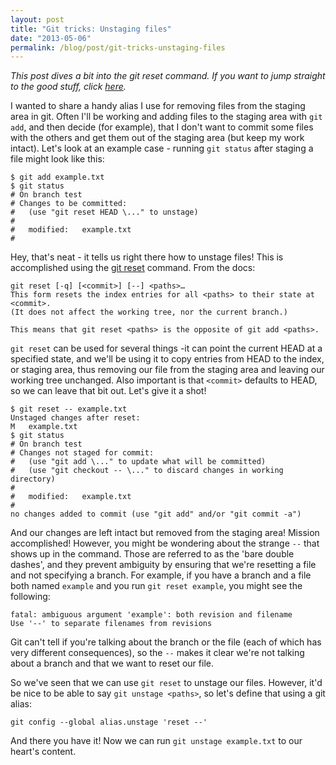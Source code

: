 ```yaml
---
layout: post
title: "Git tricks: Unstaging files"
date: "2013-05-06"
permalink: /blog/post/git-tricks-unstaging-files
---
```


<em>This post dives a bit into the git reset command. If you want to jump straight to the good stuff, click <a href="#alias">here</a>.</em>

I wanted to share a handy alias I use for removing files from the staging area in git. Often I'll be working and adding files to the staging area with `git add`, and then decide (for example), that I don't want to commit some files with the others and get them out of the staging area (but keep my work intact). Let's look at an example case - running `git status` after staging a file might look like this:

<pre><code>$ git add example.txt
$ git status
# On branch test
# Changes to be committed:
#   (use "git reset HEAD \<file\>..." to unstage)
#
#	modified:   example.txt
#</code></pre>

<break />

Hey, that's neat - it tells us right there how to unstage files! This is accomplished using the [git reset](https://www.kernel.org/pub/software/scm/git/docs/git-reset.html) command. From the docs:

<pre><code>git reset [-q] [&lt;commit&gt;] [--] &lt;paths&gt;…
This form resets the index entries for all &lt;paths&gt to their state at &lt;commit&gt;. 
(It does not affect the working tree, nor the current branch.)

This means that git reset &lt;paths&gt is the opposite of git add &lt;paths&gt.</code></pre>

`git reset` can be used for several things -it can point the current HEAD at a specified state, and we'll be using it to copy entries from HEAD to the index, or staging area, thus removing our file from the staging area and leaving our working tree unchanged. Also important is that `<commit>` defaults to HEAD, so we can leave that bit out. Let's give it a shot!

<pre><code>$ git reset -- example.txt
Unstaged changes after reset:
M	example.txt
$ git status
# On branch test
# Changes not staged for commit:
#   (use "git add \<file\>..." to update what will be committed)
#   (use "git checkout -- \<file\>..." to discard changes in working directory)
#
#	modified:   example.txt
#
no changes added to commit (use "git add" and/or "git commit -a")</code></pre>

And our changes are left intact but removed from the staging area! Mission accomplished! However, you might be wondering about the strange `--` that shows up in the command. Those are referred to as the 'bare double dashes', and they prevent ambiguity by ensuring that we're resetting a file and not specifying a branch. For example, if you have a branch and a file both named `example` and you run `git reset example`, you might see the following:

<pre><code>fatal: ambiguous argument 'example': both revision and filename
Use '--' to separate filenames from revisions</code></pre>

Git can't tell if you're talking about the branch or the file (each of which has very different consequences), so the `--` makes it clear we're not talking about a branch and that we want to reset our file.

So we've seen that we can use `git reset` to unstage our files. However, it'd be nice to be able to say `git unstage <paths>`, so let's define that using a git alias:

<a name="alias"></a>
<pre><code>git config --global alias.unstage 'reset --'</code></pre>

And there you have it! Now we can run `git unstage example.txt` to our heart's content.
